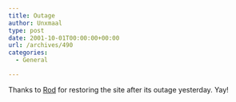 ```yaml
---
title: Outage
author: Unxmaal
type: post
date: 2001-10-01T00:00:00+00:00
url: /archives/490
categories:
  - General

---
```

Thanks to [Rod][1] for restoring the site after its outage yesterday. Yay!

 [1]: http://www.dinkdonk.com